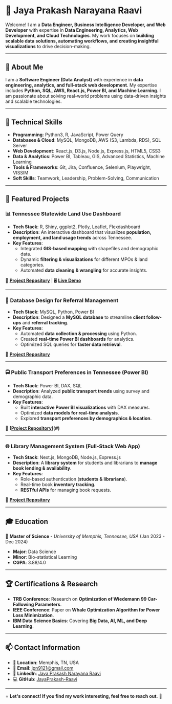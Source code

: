 # 🌟 Jaya Prakash Narayana Raavi

Welcome! I am a **Data Engineer, Business Intelligence Developer, and Web Developer** with expertise in **Data Engineering, Analytics, Web Development, and Cloud Technologies**. My work focuses on **building scalable data solutions, automating workflows, and creating insightful visualizations** to drive decision-making.

---

## 📌 About Me
I am a **Software Engineer (Data Analyst)** with experience in **data engineering, analytics, and full-stack web development**. My expertise includes **Python, SQL, AWS, React.js, Power BI, and Machine Learning**. I am passionate about solving real-world problems using data-driven insights and scalable technologies.

---

## 🚀 Technical Skills
- **Programming**: Python3, R, JavaScript, Power Query
- **Databases & Cloud**: MySQL, MongoDB, AWS (S3, Lambda, RDS), SQL Server
- **Web Development**: React.js, D3.js, Node.js, Express.js, HTML5, CSS3
- **Data & Analytics**: Power BI, Tableau, GIS, Advanced Statistics, Machine Learning
- **Tools & Frameworks**: Git, Jira, Confluence, Selenium, Playwright, VISSIM
- **Soft Skills**: Teamwork, Leadership, Problem-Solving, Communication

---

## 📂 Featured Projects

### 📊 **Tennessee Statewide Land Use Dashboard**
- **Tech Stack**: R, Shiny, ggplot2, Plotly, Leaflet, Flexdashboard
- **Description**: An interactive dashboard that visualizes **population, employment, and land usage trends** across Tennessee.
- **Key Features**:
  - Integrated **GIS-based mapping** with shapefiles and demographic data.
  - Dynamic **filtering & visualizations** for different MPOs & land categories.
  - Automated **data cleaning & wrangling** for accurate insights.

🔗 **[Project Repository](#)** | 🖥 **[Live Demo](#)**

---

### 📌 **Database Design for Referral Management**
- **Tech Stack**: MySQL, Python, Power BI
- **Description**: Designed a **MySQL database** to streamline **client follow-ups** and **referral tracking**.
- **Key Features**:
  - Automated **data collection & processing** using Python.
  - Created **real-time Power BI dashboards** for analytics.
  - Optimized SQL queries for **faster data retrieval**.

🔗 **[Project Repository](#)**

---

### 🚍 **Public Transport Preferences in Tennessee (Power BI)**
- **Tech Stack**: Power BI, DAX, SQL
- **Description**: Analyzed **public transport trends** using survey and demographic data.
- **Key Features**:
  - Built **interactive Power BI visualizations** with DAX measures.
  - Optimized **data models for real-time analysis**.
  - Explored **transport preferences by demographics & location**.

🔗 **[[Project Repository](https://github.com/JayaPrakash-Raavi/Public-Transport-Preference-Tennessee)](#)**

---

### 🌐 **Library Management System (Full-Stack Web App)**
- **Tech Stack**: Next.js, MongoDB, Node.js, Express.js
- **Description**: A **library system** for students and librarians to **manage book lending & availability**.
- **Key Features**:
  - Role-based authentication (**students & librarians**).
  - Real-time book **inventory tracking**.
  - **RESTful APIs** for managing book requests.

🔗 **[Project Repository](#)**

---

## 🎓 Education
📍 **Master of Science** - *University of Memphis, Tennessee, USA* (Jan 2023 - Dec 2024)  
- **Major**: Data Science  
- **Minor**: Bio-statistical Learning  
- **CGPA**: 3.88/4.0  

---

## 🏆 Certifications & Research
- **TRB Conference**: Research on **Optimization of Wiedemann 99 Car-Following Parameters**.
- **IEEE Conference**: Paper on **Whale Optimization Algorithm for Power Loss Minimization**.
- **IBM Data Science Basics**: Covering **Big Data, AI, ML, and Deep Learning**.

---

## 📫 Contact Information
- 📍 **Location**: Memphis, TN, USA
- 📧 **Email**: [jpn9121@gmail.com](mailto:jpn9121@gmail.com)
- 🔗 **LinkedIn**: [Jaya Prakash Narayana Raavi](https://www.linkedin.com/in/jaya-prakash-narayana-raavi-b6263220a)
- 💻 **GitHub**: [JayaPrakash-Raavi](https://github.com/JayaPrakash-Raavi)

---

⭐ **Let's connect! If you find my work interesting, feel free to reach out.** 🚀
